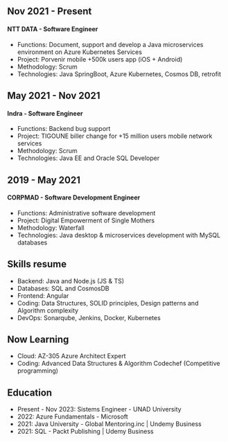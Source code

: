 ## Nov 2021 - Present
#### NTT DATA - Software Engineer
- Functions: Document, support and develop a Java microservices environment on Azure Kubernetes Services
- Project: Porvenir mobile +500k users app (iOS + Android)
- Methodology: Scrum
- Technologies: Java SpringBoot, Azure Kubernetes, Cosmos DB, retrofit

## May 2021 - Nov 2021
#### Indra - Software Engineer
- Functions: Backend bug support
- Project: TIGOUNE biller change for +15 million users mobile network services
- Methodology: Scrum
- Technologies: Java EE and Oracle SQL Developer

## 2019 - May 2021
#### CORPMAD - Software Development Engineer
- Functions: Administrative software development
- Project: Digital Empowerment of Single Mothers
- Methodology: Waterfall
- Technologies: Java desktop & microservices development with MySQL databases

## Skills resume

- Backend: Java and Node.js (JS & TS)
- Databases: SQL and CosmosDB
- Frontend: Angular
- Coding: Data Structures, SOLID principles, Design patterns and Algorithm complexity
- DevOps: Sonarqube, Jenkins, Docker, Kubernetes

## Now Learning

- Cloud: AZ-305 Azure Architect Expert
- Coding: Advanced Data Structures & Algorithm Codechef (Competitive programming)

## Education

- Present - Nov 2023: Sistems Engineer - UNAD University
- 2022: Azure Fundamentals - Microsoft
- 2021: Java University - Global Mentoring.inc | Undemy Business
- 2021: SQL - Packt Publishing | Udemy Business
